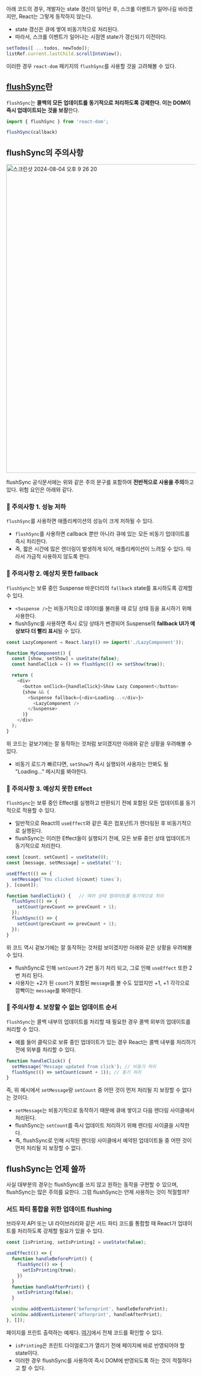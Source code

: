아래 코드의 경우, 개발자는 state 갱신이 일어난 후, 스크롤 이벤트가 일어나길 바라겠지만, React는 그렇게 동작하지 않는다.
- state 갱신은 큐에 쌓여 비동기적으로 처리된다.
- 따라서, 스크롤 이벤트가 일어나는 시점엔 state가 갱신되기 이전이다. 
```javascript
setTodos([ ...todos, newTodo]);
listRef.current.lastChild.scrollIntoView();
```
이러한 경우 `react-dom` 패키지의 `flushSync`를 사용할 것을 고려해볼 수 있다.


## [flushSync](https://ko.react.dev/reference/react-dom/flushSync)란
`flushSync`는 **콜백의 모든 업데이트를 동기적으로 처리하도록 강제한다. 이는 DOM이 즉시 업데이트되는 것을 보장**한다.
```javascript
import { flushSync } from 'react-dom';

flushSync(callback) 
```

## flushSync의 주의사항
<img width="819" alt="스크린샷 2024-08-04 오후 9 26 20" src="https://github.com/user-attachments/assets/bba9d3d4-3745-4bd9-9d65-12b71c1866d5">

flushSync 공식문서에는 위와 같은 주의 문구를 포함하여 **전반적으로 사용을 주의**하고 있다. 위험 요인은 아래와 같다.

### 📛 주의사항 1. 성능 저하
`flushSync`를 사용하면 애플리케이션의 성능이 크게 저하될 수 있다.
- `flushSync`를 사용하면 callback 뿐만 아니라 큐에 있는 모든 비동기 업데이트를 즉시 처리한다.
- 즉, 짧은 시간에 많은 렌더링이 발생하게 되어, 애플리케이션이 느려질 수 있다. 따라서 가급적 사용하지 않도록 한다.

### 📛 주의사항 2. 예상치 못한 fallback
`flushSync`는 보류 중인 Suspense 바운더리의 `fallback` state를 표시하도록 강제할 수 있다.
- `<Suspense />`는 비동기적으로 데이터를 불러올 때 로딩 상태 등을 표시하기 위해 사용한다.
- flushSync를 사용하면 즉시 로딩 상태가 변경되어 Suspense의 **fallback UI가 예상보다 더 빨리 표시**될 수 있다.
```javascript
const LazyComponent = React.lazy(() => import('./LazyComponent'));

function MyComponent() {
  const [show, setShow] = useState(false);
  const handleClick = () => flushSync(() => setShow(true));

  return (
    <div>
      <button onClick={handleClick}>Show Lazy Component</button>
      {show && (
        <Suspense fallback={<div>Loading...</div>}>
          <LazyComponent />
        </Suspense>
      )}
    </div>
  );
}
```
위 코드는 겉보기에는 잘 동작하는 것처럼 보이겠지만 아래와 같은 상황을 우려해볼 수 있다.
- 비동기 로드가 빠르다면, `setShow`가 즉시 실행되어 사용자는 안봐도 될 "Loading..." 메시지를 봐야한다.

### 📛 주의사항 3. 예상치 못한 Effect
`flushSync`는 보류 중인 Effect를 실행하고 반환되기 전에 포함된 모든 업데이트를 동기적으로 적용할 수 있다.
- 일반적으로 React의 `useEffect`와 같은 훅은 컴포넌트가 렌더링된 후 비동기적으로 실행된다.
- flushSync는 이러한 Effect들이 실행되기 전에, 모든 보류 중인 상태 업데이트가 동기적으로 처리한다.
```javascript
const [count, setCount] = useState(0);
const [message, setMessage] = useState('');

useEffect(() => {
  setMessage(`You clicked ${count} times`);
}, [count]);

function handleClick() {   // 여러 상태 업데이트를 동기적으로 처리
  flushSync(() => {
    setCount(prevCount => prevCount + 1);
  });
  flushSync(() => {
    setCount(prevCount => prevCount + 1);
  });
}
```
위 코드 역시 겉보기에는 잘 동작하는 것처럼 보이겠지만 아래와 같은 상황을 우려해볼 수 있다.
- flushSync로 인해 `setCount`가 2번 동기 처리 되고, 그로 인해 `useEffect` 또한 2번 처리 된다.
- 사용자는 +2가 된 `count`가 포함된 `message`를 볼 수도 있었지만 +1, +1 각각으로 깜빡이는 `message`를 봐야한다.

### 📛 주의사항 4. 보장할 수 없는 업데이트 순서
`flushSync`는 콜백 내부의 업데이트를 처리할 때 필요한 경우 콜백 외부의 업데이트를 처리할 수 있다.
- 예를 들어 클릭으로 보류 중인 업데이트가 있는 경우 React는 콜백 내부를 처리하기 전에 외부를 처리할 수 있다.
```javascript
function handleClick() {
  setMessage('Message updated from click'); // 비동기 처리
  flushSync(() => setCount(count + 1)); // 동기 처리
}
```
즉, 위 예시에서 `setMessage`랑 `setCount` 중 어떤 것이 먼저 처리될 지 보장할 수 없다는 것이다.
- `setMessage`는 비동기적으로 동작하기 때문에 큐에 쌓이고 다음 렌더링 사이클에서 처리된다.
- flushSync는 `setCount`를 즉시 업데이트 처리하기 위해 렌더링 사이클을 시작한다.
- 즉, flushSync로 인해 시작된 렌더링 사이클에서 예약된 업데이트들 중 어떤 것이 먼저 처리될 지 보장할 수 없다.

## flushSync는 언제 쓸까
사실 대부분의 경우는 flushSync를 쓰지 않고 원하는 동작을 구현할 수 있으며, flushSync는 많은 주의를 요한다. 그럼 flushSync는 언제 사용하는 것이 적절할까?

### 서드 파티 통합을 위한 업데이트 flushing 
브라우저 API 또는 UI 라이브러리와 같은 서드 파티 코드를 통합할 때 React가 업데이트를 처리하도록 강제할 필요가 있을 수 있다.
```javascript
const [isPrinting, setIsPrinting] = useState(false);

useEffect(() => {
  function handleBeforePrint() {
    flushSync(() => {
      setIsPrinting(true);
    })
  }
  function handleAfterPrint() {
    setIsPrinting(false);
  }

  window.addEventListener('beforeprint', handleBeforePrint);
  window.addEventListener('afterprint', handleAfterPrint);
}, []);
```
페이지를 프린트 출력하는 예제다. [여기](https://codesandbox.io/s/djmgw4?file=/src/App.js&utm_medium=sandpack)에서 전체 코드를 확인할 수 있다.
- `isPrinting`은 프린트 다이얼로그가 열리기 전에 페이지에 바로 반영되어야 할 state이다.
- 이러한 경우 flushSync를 사용하여 즉시 DOM에 반영되도록 하는 것이 적절하다고 할 수 있다.

